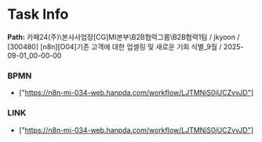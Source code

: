 # Task Info

**Path:** 카페24(주)\본사사업장\[CG]MI본부\B2B협력그룹\B2B협력1팀 / jkyoon / [300480] [n8n][O04]기존 고객에 대한 업셀링 및 새로운 기회 식별_9월 / 2025-09-01_00-00-00

### BPMN
- ["https://n8n-mi-034-web.hanpda.com/workflow/LJTMNiS0jUCZvvJD"]

### LINK
- ["https://n8n-mi-034-web.hanpda.com/workflow/LJTMNiS0jUCZvvJD"]

